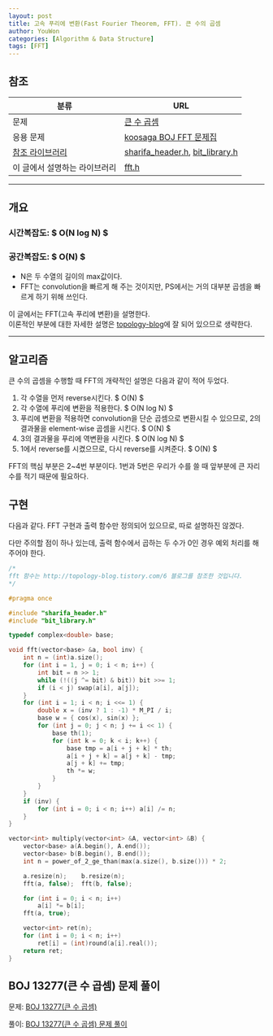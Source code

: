 ```yaml
---
layout: post
title: 고속 푸리에 변환(Fast Fourier Theorem, FFT). 큰 수의 곱셈
author: YouWon
categories: [Algorithm & Data Structure]
tags: [FFT]
---
```


## 참조

분류 | URL
-------- | --------
문제 | [큰 수 곱셈](https://www.acmicpc.net/problem/13277)
응용 문제 | [koosaga BOJ FFT 문제집](https://www.acmicpc.net/workbook/view/824)
[참조 라이브러리](https://greeksharifa.github.io/algorithm%20&%20data%20structure/2018/07/07/algorithm-library/) | [sharifa_header.h](https://github.com/greeksharifa/ps_code/blob/master/library/sharifa_header.h), [bit_library.h](https://github.com/greeksharifa/ps_code/blob/master/library/bit_library.h)
이 글에서 설명하는 라이브러리 | [fft.h](https://github.com/greeksharifa/ps_code/blob/master/library/fft.h)


--- 

## 개요

### 시간복잡도: $ O(N log N) $
### 공간복잡도: $ O(N) $
- N은 두 수열의 길이의 max값이다. 
- FFT는 convolution을 빠르게 해 주는 것이지만, PS에서는 거의 대부분 곱셈을 빠르게 하기 위해 쓰인다.

이 글에서는 FFT(고속 푸리에 변환)을 설명한다.  
이론적인 부분에 대한 자세한 설명은 [topology-blog](http://topology-blog.tistory.com/6)에 잘 되어 있으므로 생략한다.

---

## 알고리즘
  
큰 수의 곱셈을 수행할 때 FFT의 개략적인 설명은 다음과 같이 적어 두었다.

1. 각 수열을 먼저 reverse시킨다. $ O(N) $
2. 각 수열에 푸리에 변환을 적용한다. $ O(N log N) $
3. 푸리에 변환을 적용하면 convolution을 단순 곱셈으로 변환시킬 수 있으므로, 2의 결과물을 element-wise 곱셈을 시킨다. $ O(N) $
4. 3의 결과물을 푸리에 역변환을 시킨다. $ O(N log N) $
5. 1에서 reverse를 시켰으므로, 다시 reverse를 시켜준다. $ O(N) $

FFT의 핵심 부분은 2~4번 부분이다. 1번과 5번은 우리가 수를 쓸 때 앞부분에 큰 자리 수를 적기 때문에 필요하다.


## 구현

다음과 같다. FFT 구현과 출력 함수만 정의되어 있으므로, 따로 설명하진 않겠다.

다만 주의할 점이 하나 있는데, 출력 함수에서 곱하는 두 수가 0인 경우 예외 처리를 해주어야 한다.

```cpp
/*
fft 함수는 http://topology-blog.tistory.com/6 블로그를 참조한 것입니다.
*/

#pragma once

#include "sharifa_header.h"
#include "bit_library.h"

typedef complex<double> base;

void fft(vector<base> &a, bool inv) {
    int n = (int)a.size();
    for (int i = 1, j = 0; i < n; i++) {
        int bit = n >> 1;
        while (!((j ^= bit) & bit)) bit >>= 1;
        if (i < j) swap(a[i], a[j]);
    }
    for (int i = 1; i < n; i <<= 1) {
        double x = (inv ? 1 : -1) * M_PI / i;
        base w = { cos(x), sin(x) };
        for (int j = 0; j < n; j += i << 1) {
            base th(1);
            for (int k = 0; k < i; k++) {
                base tmp = a[i + j + k] * th;
                a[i + j + k] = a[j + k] - tmp;
                a[j + k] += tmp;
                th *= w;
            }
        }
    }
    if (inv) {
        for (int i = 0; i < n; i++) a[i] /= n;
    }
}

vector<int> multiply(vector<int> &A, vector<int> &B) {
    vector<base> a(A.begin(), A.end());
    vector<base> b(B.begin(), B.end());
    int n = power_of_2_ge_than(max(a.size(), b.size())) * 2;

    a.resize(n);	b.resize(n);
    fft(a, false);	fft(b, false);

    for (int i = 0; i < n; i++)
        a[i] *= b[i];
    fft(a, true);

    vector<int> ret(n);
    for (int i = 0; i < n; i++)
        ret[i] = (int)round(a[i].real());
    return ret;
}
```

## BOJ 13277(큰 수 곱셈) 문제 풀이

문제: [BOJ 13277(큰 수 곱셈)](https://www.acmicpc.net/problem/13277)

풀이: [BOJ 13277(큰 수 곱셈) 문제 풀이](https://greeksharifa.github.io/ps/2018/07/08/PS-13277/) 
